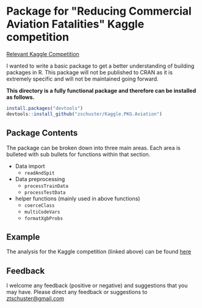 # Package for "Reducing Commercial Aviation Fatalities" Kaggle competition

[Relevant Kaggle Competition](https://www.kaggle.com/c/reducing-commercial-aviation-fatalities)

I wanted to write a basic package to get a better understanding of building packages in R. This package will not be published to CRAN as it is extremely specific and will not be maintained going forward.

**This directory is a fully functional package and therefore can be installed as follows.**

```r
install.packages("devtools")
devtools::install_github("zschuster/Kaggle.PKG.Aviation")
```
## Package Contents

The package can be broken down into three main areas. Each area is bulleted with sub bullets for functions within that section.

* Data import
  * `readAndSpit`
* Data preprocessing
  * `processTrainData`
  * `processTestData`
* helper functions (mainly used in above functions)
  * `coerceClass`
  * `multiCodeVars`
  * `formatXgbProbs`
  
## Example

The analysis for the Kaggle competition (linked above) can be found [here](https://github.com/zschuster/kaggle.aviation "another one of my repos")

## Feedback

I welcome any feedback (positive or negative) and suggestions that you may have. Please direct any feedback or suggestions to <ztschuster@gmail.com>
